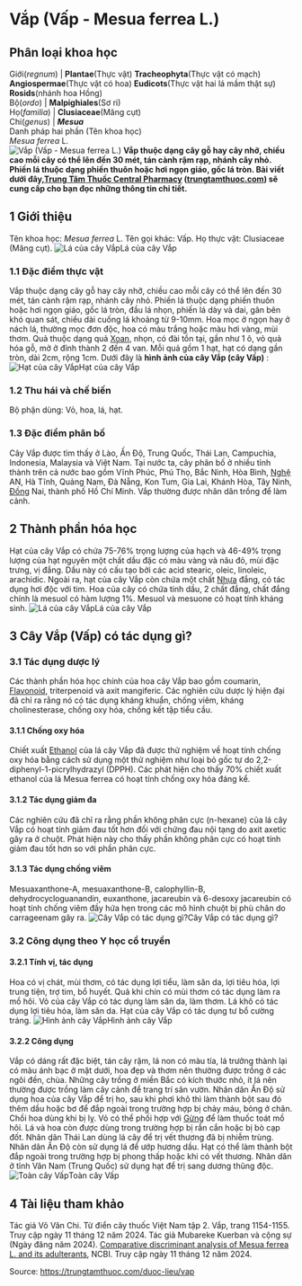 # Vắp (Vấp - Mesua ferrea L.)

Phân loại khoa học  
---  
Giới(_regnum_) |  **Plantae**(Thực vật) **Tracheophyta**(Thực vật có mạch) **Angiospermae**(Thực vật có hoa) **Eudicots**(Thực vật hai lá mầm thật sự) **Rosids**(nhánh hoa Hồng)  
Bộ(_ordo_) | **Malpighiales**(Sơ ri)  
Họ(_familia_) | **Clusiaceae**(Măng cụt)  
Chi(_genus_) | **_Mesua_**  
Danh pháp hai phần (Tên khoa học)  
_Mesua ferrea_ L.  
![Vắp \(Vấp - Mesua ferrea L.\)](https://trungtamthuoc.com/images/others/cay-vap-5055.jpg)
**Vắp thuộc dạng cây gỗ hay cây nhỡ, chiều cao mỗi cây có thể lên đến 30 mét, tán cành rậm rạp, nhánh cây nhỏ. Phiến lá thuộc dạng phiến thuôn hoặc hơi ngọn giáo, gốc lá tròn. Bài viết dưới đây,[Trung Tâm Thuốc Central Pharmacy](https://trungtamthuoc.com/ "Trung Tâm Thuốc Central Pharmacy") ([trungtamthuoc.com](https://trungtamthuoc.com/ "trungtamthuoc.com")) sẽ cung cấp cho bạn đọc những thông tin chi tiết.**
##  1 Giới thiệu
Tên khoa học: _Mesua ferrea_ L.
Tên gọi khác: Vấp.
Họ thực vật: Clusiaceae (Măng cụt).
![Lá của cây Vắp](https://trungtamthuoc.com/images/item/cay-vap-0.jpg)Lá của cây Vắp
### 1.1 Đặc điểm thực vật
Vắp thuộc dạng cây gỗ hay cây nhỡ, chiều cao mỗi cây có thể lên đến 30 mét, tán cành rậm rạp, nhánh cây nhỏ.
Phiến lá thuộc dạng phiến thuôn hoặc hơi ngọn giáo, gốc lá tròn, đầu lá nhọn, phiến lá dày và dai, gân bên khó quan sát, chiều dài cuống lá khoảng từ 9-10mm.
Hoa mọc ở ngọn hay ở nách lá, thường mọc đơn độc, hoa có màu trắng hoặc màu hơi vàng, mùi thơm.
Quả thuộc dạng quả [Xoan](https://trungtamthuoc.com/duoc-lieu/cay-xoan "Xoan"), nhọn, có đài tồn tại, gần như 1 ô, vỏ quả hóa gỗ, mở ở đỉnh thành 2 đến 4 van.
Mỗi quả gồm 1 hạt, hạt có dạng gần tròn, dài 2cm, rộng 1cm.
Dưới đây là **hình ảnh của cây Vắp (cây Vấp)** :
![Hạt của cây Vắp](https://trungtamthuoc.com/images/item/cay-vap-1.jpg)Hạt của cây Vắp
### 1.2 Thu hái và chế biến
Bộ phận dùng: Vỏ, hoa, lá, hạt.
### 1.3 Đặc điểm phân bố
Cây Vắp được tìm thấy ở Lào, Ấn Độ, Trung Quốc, Thái Lan, Campuchia, Indonesia, Malaysia và Việt Nam.
Tại nước ta, cây phân bố ở nhiều tỉnh thành trên cả nước bao gồm Vĩnh Phúc, Phú Thọ, Bắc Ninh, Hòa Bình, [Nghệ](https://trungtamthuoc.com/hoat-chat/nghe "Nghệ") AN, Hà Tĩnh, Quảng Nam, Đà Nẵng, Kon Tum, Gia Lai, Khánh Hòa, Tây Ninh, [Đồng](https://trungtamthuoc.com/hoat-chat/dong "Đồng") Nai, thành phố Hồ Chí Minh. Vắp thường được nhân dân trồng để làm cảnh.
##  2 Thành phần hóa học
Hạt của cây Vắp có chứa 75-76% trọng lượng của hạch và 46-49% trọng lượng của hạt nguyên một chất dầu đặc có màu vàng và nâu đỏ, mùi đặc trưng, vị đắng. Dầu này có cấu tạo bởi các acid stearic, oleic, linoleic, arachidic.
Ngoài ra, hạt của cây Vắp còn chứa một chất [Nhựa](https://trungtamthuoc.com/hoat-chat/nhua "Nhựa") đắng, có tác dụng hơi độc với tim.
Hoa của cây có chứa tinh dầu, 2 chất đắng, chất đắng chính là mesuol có hàm lượng 1%.
Mesuol và mesuone có hoạt tính kháng sinh.
![Lá của cây Vắp](https://trungtamthuoc.com/images/item/cay-vap-2.jpg)Lá của cây Vắp
##  3 Cây Vắp (Vấp) có tác dụng gì?
### 3.1 Tác dụng dược lý
Các thành phần hóa học chính của hoa cây Vắp bao gồm coumarin, [Flavonoid](https://trungtamthuoc.com/hoat-chat/flavonoid "Flavonoid"), triterpenoid và axit mangiferic. Các nghiên cứu dược lý hiện đại đã chỉ ra rằng nó có tác dụng kháng khuẩn, chống viêm, kháng cholinesterase, chống oxy hóa, chống kết tập tiểu cầu.
#### 3.1.1 Chống oxy hóa
Chiết xuất [Ethanol](https://trungtamthuoc.com/hoat-chat/ethanol "Ethanol") của lá cây Vắp đã được thử nghiệm về hoạt tính chống oxy hóa bằng cách sử dụng một thử nghiệm như loại bỏ gốc tự do 2,2-diphenyl-1-picrylhydrazyl (DPPH). Các phát hiện cho thấy 70% chiết xuất ethanol của lá Mesua ferrea có hoạt tính chống oxy hóa đáng kể.
#### 3.1.2 Tác dụng giảm đa
Các nghiên cứu đã chỉ ra rằng phần không phân cực (n-hexane) của lá cây Vắp có hoạt tính giảm đau tốt hơn đối với chứng đau nội tạng do axit axetic gây ra ở chuột. Phát hiện này cho thấy phần không phân cực có hoạt tính giảm đau tốt hơn so với phần phân cực.
#### 3.1.3 Tác dụng chống viêm
Mesuaxanthone-A, mesuaxanthone-B, calophyllin-B, dehydrocycloguanandin, euxanthone, jacareubin và 6-desoxy jacareubin có hoạt tính chống viêm đầy hứa hẹn trong các mô hình chuột bị phù chân do carrageenam gây ra.
![Cây Vắp có tác dụng gì?](https://trungtamthuoc.com/images/item/cay-vap-3.jpg)Cây Vắp có tác dụng gì?
### 3.2 Công dụng theo Y học cổ truyền
#### 3.2.1 Tính vị, tác dụng
Hoa có vị chát, mùi thơm, có tác dụng lợi tiểu, làm săn da, lợi tiêu hóa, lợi trung tiện, trợ tim, bổ huyết.
Quả khi chín có mùi thơm có tác dụng làm ra mồ hôi.
Vỏ của cây Vắp có tác dụng làm săn da, làm thơm.
Lá khô có tác dụng lợi tiêu hóa, làm săn da.
Hạt của cây Vắp có tác dụng tư bổ cường tráng.
![Hình ảnh cây Vắp](https://trungtamthuoc.com/images/item/cay-vap-4.jpg)Hình ảnh cây Vắp
#### 3.2.2 Công dụng
Vắp có dáng rất đặc biệt, tán cây rậm, lá non có màu tía, lá trưởng thành lại có màu ánh bạc ở mặt dưới, hoa đẹp và thơm nên thường được trồng ở các ngôi đền, chùa.
Những cây trồng ở miền Bắc có kích thước nhỏ, ít lá nên thường được trồng làm cây cảnh để trang trí sân vườn.
Nhân dân Ấn Độ sử dụng hoa của cây Vắp để trị ho, sau khi phơi khô thì làm thành bột sau đó thêm dầu hoặc bơ để đắp ngoài trong trường hợp bị chảy máu, bỏng ở chân. Chồi hoa dùng khi bị lỵ.
Vỏ có thể phối hợp với [Gừng](https://trungtamthuoc.com/hoat-chat/gung "Gừng") để làm thuốc toát mồ hôi.
Lá và hoa còn được dùng trong trường hợp bị rắn cắn hoặc bị bò cạp đốt.
Nhân dân Thái Lan dùng lá cây để trị vết thương đã bị nhiễm trùng.
Nhân dân Ấn Độ còn sử dụng lá để ướp hương dầu.
Hạt có thể làm thành bột đắp ngoài trong trường hợp bị phong thấp hoặc khi có vết thương.
Nhân dân ở tỉnh Vân Nam (Trung Quốc) sử dụng hạt để trị sang dương thũng độc.
![Toàn cây Vấp](https://trungtamthuoc.com/images/item/cay-vap-5.jpg)Toàn cây Vấp
##  4 Tài liệu tham khảo
Tác giả Võ Văn Chi. Từ điển cây thuốc Việt Nam tập 2. Vắp, trang 1154-1155. Truy cập ngày 11 tháng 12 năm 2024.
Tác giả Mubareke Kuerban và cộng sự (Ngày đăng năm 2024). [Comparative discriminant analysis of Mesua ferrea L. and its adulterants](https://pmc.ncbi.nlm.nih.gov/articles/PMC11004703/), NCBI. Truy cập ngày 11 tháng 12 năm 2024.


Source: https://trungtamthuoc.com/duoc-lieu/vap